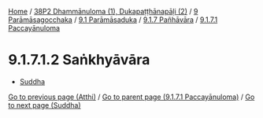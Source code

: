 
[Home](/) / [38P2 Dhammānuloma (1), Dukapaṭṭhānapāḷi (2)](../../../../../38P2.md) / [9 Parāmāsagocchaka](../../../../9.md) / [9.1 Parāmāsaduka](../../../9.1.md) / [9.1.7 Pañhāvāra](../../9.1.7.md) / [9.1.7.1 Paccayānuloma](../9.1.7.1.md)

# 9.1.7.1.2 Saṅkhyāvāra

* [Suddha](9.1.7.1.2/Suddha.md)

[Go to previous page (Atthi)](9.1.7.1.1/Atthi.md) / [Go to parent page (9.1.7.1 Paccayānuloma)](../9.1.7.1.md) / [Go to next page (Suddha)](9.1.7.1.2/Suddha.md)


